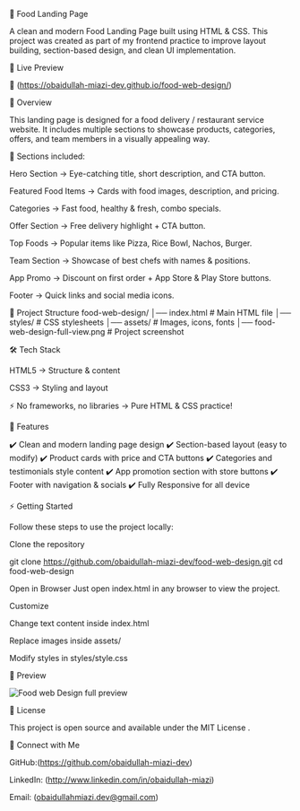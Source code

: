 🍔 Food Landing Page

A clean and modern Food Landing Page built using HTML & CSS.
This project was created as part of my frontend practice to improve layout building, section-based design, and clean UI implementation.

🚀 Live Preview

🔗 (https://obaidullah-miazi-dev.github.io/food-web-design/)

📖 Overview

This landing page is designed for a food delivery / restaurant service website.
It includes multiple sections to showcase products, categories, offers, and team members in a visually appealing way.

🔹 Sections included:

Hero Section → Eye-catching title, short description, and CTA button.

Featured Food Items → Cards with food images, description, and pricing.

Categories → Fast food, healthy & fresh, combo specials.

Offer Section → Free delivery highlight + CTA button.

Top Foods → Popular items like Pizza, Rice Bowl, Nachos, Burger.

Team Section → Showcase of best chefs with names & positions.

App Promo → Discount on first order + App Store & Play Store buttons.

Footer → Quick links and social media icons.

📂 Project Structure
food-web-design/
│── index.html          # Main HTML file
│── styles/             # CSS stylesheets
│── assets/             # Images, icons, fonts
│── food-web-design-full-view.png   # Project screenshot

🛠️ Tech Stack

HTML5 → Structure & content

CSS3 → Styling and layout

⚡ No frameworks, no libraries → Pure HTML & CSS practice!

🎨 Features

✔️ Clean and modern landing page design
✔️ Section-based layout (easy to modify)
✔️ Product cards with price and CTA buttons
✔️ Categories and testimonials style content
✔️ App promotion section with store buttons
✔️ Footer with navigation & socials
✔️ Fully Responsive for all device

⚡ Getting Started

Follow these steps to use the project locally:

Clone the repository

git clone https://github.com/obaidullah-miazi-dev/food-web-design.git
cd food-web-design


Open in Browser
Just open index.html in any browser to view the project.

Customize

Change text content inside index.html

Replace images inside assets/

Modify styles in styles/style.css

📸 Preview

![Food web Design full preview](food-web-design-full-view.png)

📜 License

This project is open source and available under the MIT License
.

🔗 Connect with Me

GitHub:(https://github.com/obaidullah-miazi-dev)  

LinkedIn: (http://www.linkedin.com/in/obaidullah-miazi)  

Email: (obaidullahmiazi.dev@gmail.com)